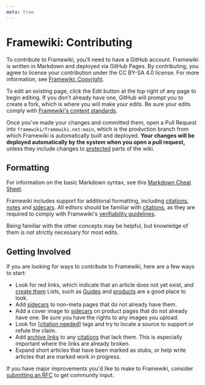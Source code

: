 ```yaml
---
meta: true
---
```

# Framewiki: Contributing
To contribute to Framewiki, you'll need to have a GitHub account. Framewiki is written in Markdown and deployed via GitHub Pages. By contributing, you agree to license your contribution under the CC BY-SA 4.0 license. For more information, see [Framewiki: Copyright](/framewiki:copyright).

To edit an existing page, click the Edit button at the top right of any page to begin editing. If you don't already have one, GitHub will prompt you to create a fork, which is where you will make your edits. Be sure your edits comply with [Framewiki's content standards](/framewiki:guidelines). 

Once you've made your changes and committed them, open a Pull Request into `framewiki/framewiki.net:main`, which is the production branch from which Framewiki is automatically built and deployed. **Your changes will be deployed automatically by the system when you open a pull request,** unless they include changes to [protected](/framewiki:protection) parts of the wiki.

## Formatting
For information on the basic Markdown syntax, see this [Markdown Cheat Sheet](https://www.markdownguide.org/cheat-sheet/).

Framewiki includes support for additional formatting, including [citations](/framewiki:citations), [notes](/framewiki:notes) and [sidecars](/framewiki:sidecars). All editors should be familiar with [citations](/framewiki:citations), as they are required to comply with Framewiki's [verifiability guidelines](/framewiki:guidelines#verifiability). 

Being familiar with the other concepts may be helpful, but knowledge of them is not strictly necessary for most edits.

## Getting Involved
If you are looking for ways to contribute to Framewiki, here are a few ways to start:

- Look for red links, which indicate that an article does not yet exist, and [create them](/framewiki:guidelines#creating-pages) Lists, such as [Guides](/guides) and [products](/products) are a good place to look.
- Add [sidecars](/framewiki:sidecars) to non-meta pages that do not already have them.
- Add a cover image to [sidecars](/framewiki:sidecars) on product pages that do not already have one. Be sure you have the rights to any images you upload.
- Look for [[citation needed]](/framewiki:citation-needed) tags and try to locate a source to support or refute the claim.
- Add [archive links](/framewiki:citations#archive-links) to any [citations](/framewiki:citations) that lack them. This is especially important where the links are already broken.
- Expand short articles that have been marked as stubs, or help write articles that are marked work in progress.

If you have major improvements you'd like to make to Framewiki, consider [submitting an RFC](/framewiki:governance#decision-making-process) to get community input.